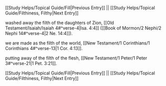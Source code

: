 [[Study Helps/Topical Guide/Fill|Previous Entry]]  ||  [[Study Helps/Topical Guide/Filthiness, Filthy|Next Entry]]

 washed away the filth of the daughters of Zion, [[Old Testament/Isaiah/Isaiah 4#^verse-4|Isa. 4:4]] ([[Book of Mormon/2 Nephi/2 Nephi 14#^verse-4|2 Ne. 14:4]]).

 we are made as the filth of the world, [[New Testament/1 Corinthians/1 Corinthians 4#^verse-13|1 Cor. 4:13]].

 putting away of the filth of the flesh, [[New Testament/1 Peter/1 Peter 3#^verse-21|1 Pet. 3:21]].

[[Study Helps/Topical Guide/Fill|Previous Entry]]  ||  [[Study Helps/Topical Guide/Filthiness, Filthy|Next Entry]]